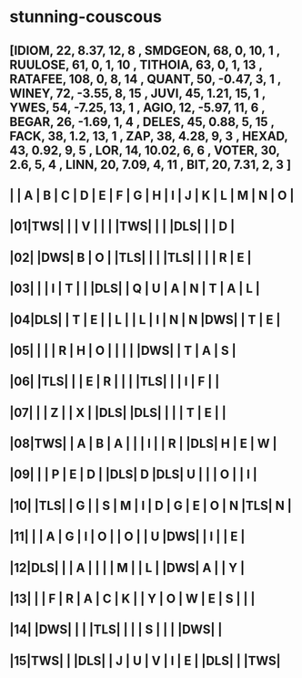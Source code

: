 # stunning-couscous

[IDIOM, 22, 8.37, 12, 8
, SMDGEON, 68, 0, 10, 1
, RUULOSE, 61, 0, 1, 10
, TITHOIA, 63, 0, 1, 13
, RATAFEE, 108, 0, 8, 14
, QUANT, 50, -0.47, 3, 1
, WINEY, 72, -3.55, 8, 15
, JUVI, 45, 1.21, 15, 1
, YWES, 54, -7.25, 13, 1
, AGIO, 12, -5.97, 11, 6
, BEGAR, 26, -1.69, 1, 4
, DELES, 45, 0.88, 5, 15
, FACK, 38, 1.2, 13, 1
, ZAP, 38, 4.28, 9, 3
, HEXAD, 43, 0.92, 9, 5
, LOR, 14, 10.02, 6, 6
, VOTER, 30, 2.6, 5, 4
, LINN, 20, 7.09, 4, 11
, BIT, 20, 7.31, 2, 3
]
----------------------------------------------------------------
|  | A | B | C | D | E | F | G | H | I | J | K | L | M | N | O |
----------------------------------------------------------------
|01|TWS|   |   | V |   |   |   |TWS|   |   |   |DLS|   |   | D |
----------------------------------------------------------------
|02|   |DWS| B | O |   |TLS|   |   |   |TLS|   |   |   | R | E |
----------------------------------------------------------------
|03|   |   | I | T |   |   |DLS|   | Q | U | A | N | T | A | L |
----------------------------------------------------------------
|04|DLS|   | T | E |   | L |   | L | I | N | N |DWS|   | T | E |
----------------------------------------------------------------
|05|   |   |   | R | H | O |   |   |   |   |DWS|   | T | A | S |
----------------------------------------------------------------
|06|   |TLS|   |   | E | R |   |   |   |TLS|   |   | I | F |   |
----------------------------------------------------------------
|07|   |   | Z |   | X |   |DLS|   |DLS|   |   |   | T | E |   |
----------------------------------------------------------------
|08|TWS|   | A | B | A |   |   | I |   | R |   |DLS| H | E | W |
----------------------------------------------------------------
|09|   |   | P | E | D |   |DLS| D |DLS| U |   |   | O |   | I |
----------------------------------------------------------------
|10|   |TLS|   | G |   | S | M | I | D | G | E | O | N |TLS| N |
----------------------------------------------------------------
|11|   |   | A | G | I | O |   | O |   | U |DWS|   | I |   | E |
----------------------------------------------------------------
|12|DLS|   |   | A |   |   |   | M |   | L |   |DWS| A |   | Y |
----------------------------------------------------------------
|13|   |   | F | R | A | C | K |   | Y | O | W | E | S |   |   |
----------------------------------------------------------------
|14|   |DWS|   |   |   |TLS|   |   |   | S |   |   |   |DWS|   |
----------------------------------------------------------------
|15|TWS|   |   |DLS|   | J | U | V | I | E |   |DLS|   |   |TWS|
----------------------------------------------------------------
